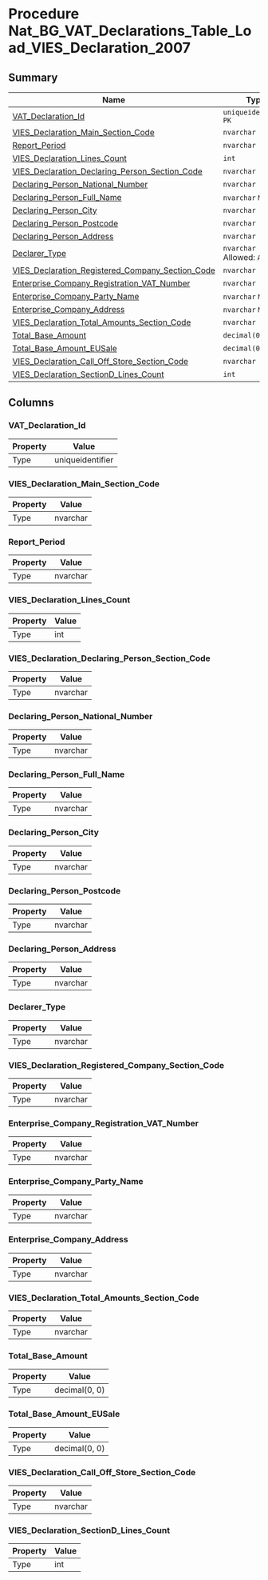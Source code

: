 # Procedure Nat_BG_VAT_Declarations_Table_Load_VIES_Declaration_2007


## Summary

| Name | Type | Description |
| - | - | --- |
|[VAT_Declaration_Id](#vat_declaration_id)|`uniqueidentifier` `PK`||
|[VIES_Declaration_Main_Section_Code](#vies_declaration_main_section_code)|`nvarchar` ||
|[Report_Period](#report_period)|`nvarchar` ||
|[VIES_Declaration_Lines_Count](#vies_declaration_lines_count)|`int` ||
|[VIES_Declaration_Declaring_Person_Section_Code](#vies_declaration_declaring_person_section_code)|`nvarchar` ||
|[Declaring_Person_National_Number](#declaring_person_national_number)|`nvarchar` ||
|[Declaring_Person_Full_Name](#declaring_person_full_name)|`nvarchar` `ML`||
|[Declaring_Person_City](#declaring_person_city)|`nvarchar` ||
|[Declaring_Person_Postcode](#declaring_person_postcode)|`nvarchar` ||
|[Declaring_Person_Address](#declaring_person_address)|`nvarchar` ||
|[Declarer_Type](#declarer_type)|`nvarchar` Allowed: `A`, `R`||
|[VIES_Declaration_Registered_Company_Section_Code](#vies_declaration_registered_company_section_code)|`nvarchar` ||
|[Enterprise_Company_Registration_VAT_Number](#enterprise_company_registration_vat_number)|`nvarchar` ||
|[Enterprise_Company_Party_Name](#enterprise_company_party_name)|`nvarchar` `ML`||
|[Enterprise_Company_Address](#enterprise_company_address)|`nvarchar` `ML`||
|[VIES_Declaration_Total_Amounts_Section_Code](#vies_declaration_total_amounts_section_code)|`nvarchar` ||
|[Total_Base_Amount](#total_base_amount)|`decimal(0, 0)` ||
|[Total_Base_Amount_EUSale](#total_base_amount_eusale)|`decimal(0, 0)` ||
|[VIES_Declaration_Call_Off_Store_Section_Code](#vies_declaration_call_off_store_section_code)|`nvarchar` ||
|[VIES_Declaration_SectionD_Lines_Count](#vies_declaration_sectiond_lines_count)|`int` ||

## Columns

### VAT_Declaration_Id

| Property | Value |
| - | - |
|Type|uniqueidentifier|

### VIES_Declaration_Main_Section_Code

| Property | Value |
| - | - |
|Type|nvarchar|

### Report_Period

| Property | Value |
| - | - |
|Type|nvarchar|

### VIES_Declaration_Lines_Count

| Property | Value |
| - | - |
|Type|int|

### VIES_Declaration_Declaring_Person_Section_Code

| Property | Value |
| - | - |
|Type|nvarchar|

### Declaring_Person_National_Number

| Property | Value |
| - | - |
|Type|nvarchar|

### Declaring_Person_Full_Name

| Property | Value |
| - | - |
|Type|nvarchar|

### Declaring_Person_City

| Property | Value |
| - | - |
|Type|nvarchar|

### Declaring_Person_Postcode

| Property | Value |
| - | - |
|Type|nvarchar|

### Declaring_Person_Address

| Property | Value |
| - | - |
|Type|nvarchar|

### Declarer_Type

| Property | Value |
| - | - |
|Type|nvarchar|

### VIES_Declaration_Registered_Company_Section_Code

| Property | Value |
| - | - |
|Type|nvarchar|

### Enterprise_Company_Registration_VAT_Number

| Property | Value |
| - | - |
|Type|nvarchar|

### Enterprise_Company_Party_Name

| Property | Value |
| - | - |
|Type|nvarchar|

### Enterprise_Company_Address

| Property | Value |
| - | - |
|Type|nvarchar|

### VIES_Declaration_Total_Amounts_Section_Code

| Property | Value |
| - | - |
|Type|nvarchar|

### Total_Base_Amount

| Property | Value |
| - | - |
|Type|decimal(0, 0)|

### Total_Base_Amount_EUSale

| Property | Value |
| - | - |
|Type|decimal(0, 0)|

### VIES_Declaration_Call_Off_Store_Section_Code

| Property | Value |
| - | - |
|Type|nvarchar|

### VIES_Declaration_SectionD_Lines_Count

| Property | Value |
| - | - |
|Type|int|


